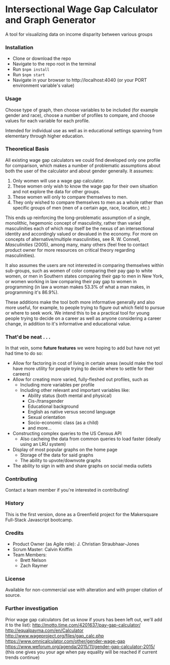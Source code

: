 # Intersectional Wage Gap Calculator and Graph Generator

A tool for visualizing data on income disparity between various groups

### Installation

- Clone or download the repo
- Navigate to the repo root in the terminal
- Run `$npm install`
- Run `$npm start`
- Navigate in your browser to http://localhost:4040 (or your PORT environment variable's value)

### Usage

Choose type of graph, then choose variables to be included (for example gender and race), choose a number of profiles to compare, and choose values for each variable for each profile.

Intended for individual use as well as in educational settings spanning from elementary through higher education.

### Theoretical Basis

All existing wage gap calculators we could find developed only one profile for comparison, which makes a number of problematic assumptions about both the user of the calculator and about gender generally. It assumes:

1. Only women will use a wage gap calculator.
2. These women only wish to know the wage gap for their own situation and not explore the data for other groups.
3. These women will only to compare themselves to men.
4. They only wished to compare themselves to men as a whole rather than specific groups of men (men of a certain age, race, location, etc.)

This ends up reinforcing the long-problematic assumption of a single, monolithic, hegemonic concept of masculinity, rather than varied masculinities each of which may itself be the nexus of an intersectional identity and accordingly valued or devalued in the economy. For more on concepts of alternative/multiple masculinities, see R. W. Connell, _Masculinities_ (2005), among many, many others (feel free to contact product owner for more resources on critical theory regarding masculinities).

It also assumes the users are not interested in comparing themselves within sub-groups, such as women of color comparing their pay gap to white women, or men in Southern states comparing their gap to men in New York, or women working in law comparing their pay gap to women in programming (in law a woman makes 53.3% of what a man makes, in programming it's 86.9%).

These additions make the tool both more informative generally and also more useful, for example, to people trying to figure out which field to pursue or where to seek work. We intend this to be a practical tool for young people trying to decide on a career as well as anyone considering a career change, in addition to it's informative and educational value.

### That'd be neat . . .

In that vein, some **future features** we were hoping to add but have not yet had time to do so:
- Allow for factoring in cost of living in certain areas (would make the tool have more utility for people trying to decide where to settle for their careers)
- Allow for creating more varied, fully-fleshed out profiles, such as
  - Including more variables per profile
  - Including other relevant and important variables like:
    - Ability status (both mental and physical)
    - Cis-/transgender
    - Educational background
    - English as native versus second language
    - Sexual orientation
    - Socio-economic class (as a child)
    - and more...
- Constructing complex queries to the US Census API
  - Also cacheing the data from common queries to load faster (ideally using an LRU system)
- Display of most popular graphs on the home page
  - Storage of the data for said graphs
  - The ability to upvote/downvote graphs
- The ability to sign in with and share graphs on social media outlets

### Contributing

Contact a team member if you're interested in contributing!

### History

This is the first version, done as a Greenfield project for the Makersquare Full-Stack Javascript bootcamp.

### Credits

- Product Owner (as Agile role): J. Christian Straubhaar-Jones
- Scrum Master: Calvin Kniffin
- Team Members:
  - Brett Nelson
  - Zach Raymer

### License

Available for non-commercial use with alteration and with proper citation of source.

### Further investigation

Prior wage gap calculators (let us know if yours has been left out, we'll add it to the list):
http://motto.time.com/4201637/pay-gap-calculator/
http://equalpayma.com/en/Calculator
http://www.wageproject.org/files/gap_calc.php
https://www.omnicalculator.com/other/gender-wage-gap
https://www.weforum.org/agenda/2015/11/gender-gap-calculator-2015/ (this one gives you your age when pay equality will be reached if current trends continue)

